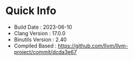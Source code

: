 # Quick Info
* Build Date : 2023-06-10
* Clang Version : 17.0.0
* Binutils Version : 2.40
* Compiled Based : https://github.com/llvm/llvm-project/commit/dcda3e67
